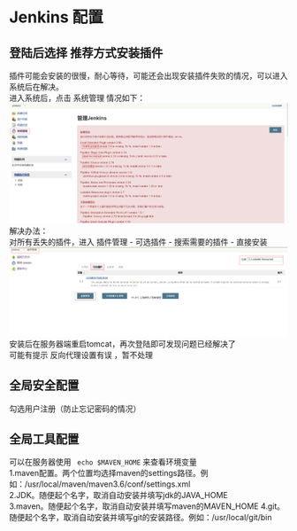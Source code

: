 # Jenkins 配置

## 登陆后选择 推荐方式安装插件
插件可能会安装的很慢，耐心等待，可能还会出现安装插件失败的情况，可以进入系统后在解决。     
进入系统后，点击 系统管理 情况如下：        
![Alt](./img/插件安装失败.png)       
解决办法：       
对所有丢失的插件，进入 插件管理 - 可选插件 - 搜索需要的插件 - 直接安装
![Alt](./img/插件安装.png)         
安装后在服务器端重启tomcat，再次登陆即可发现问题已经解决了        
可能有提示 反向代理设置有误 ，暂不处理

## 全局安全配置
勾选用户注册（防止忘记密码的情况）

## 全局工具配置
可以在服务器使用 ``` echo $MAVEN_HOME``` 来查看环境变量             
1.maven配置。两个位置均选择maven的settings路径。例如：/usr/local/maven/maven3.6/conf/settings.xml          
2.JDK。随便起个名字，取消自动安装并填写jdk的JAVA_HOME     
3.maven。随便起个名字，取消自动安装并填写maven的MAVEN_HOME
4.git。随便起个名字，取消自动安装并填写git的安装路径。例如：/usr/local/git/bin
